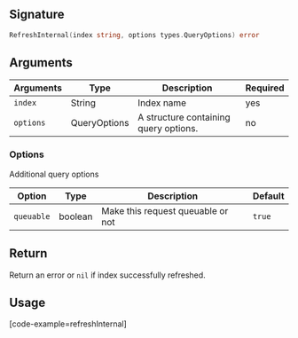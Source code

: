 ## Signature

```go
RefreshInternal(index string, options types.QueryOptions) error
```

## Arguments

| Arguments     | Type        | Description                            | Required
|---------------|-------------|----------------------------------------|----------
| ``index``     | String      | Index name               | yes
| ``options``   | QueryOptions | A structure containing query options. | no

### __Options__

Additional query options

| Option   | Type    | Description                       | Default |
| -------- | ------- | --------------------------------- | ------- |
| `queuable` | boolean | Make this request queuable or not | `true`    |

## Return

Return an error or `nil` if index successfully refreshed.

## Usage

[code-example=refreshInternal]